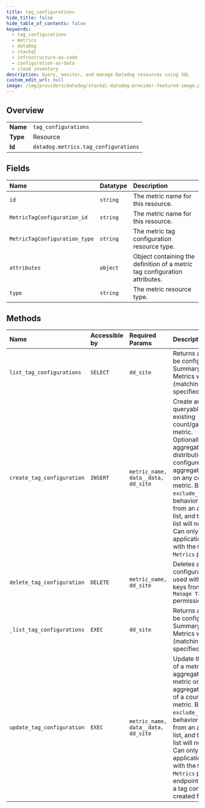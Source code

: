 ```yaml
---
title: tag_configurations
hide_title: false
hide_table_of_contents: false
keywords:
  - tag_configurations
  - metrics
  - datadog    
  - stackql
  - infrastructure-as-code
  - configuration-as-data
  - cloud inventory
description: Query, monitor, and manage Datadog resources using SQL
custom_edit_url: null
image: /img/providers/datadog/stackql-datadog-provider-featured-image.png
---
```

  
    

## Overview
<table><tbody>
<tr><td><b>Name</b></td><td><code>tag_configurations</code></td></tr>
<tr><td><b>Type</b></td><td>Resource</td></tr>
<tr><td><b>Id</b></td><td><code>datadog.metrics.tag_configurations</code></td></tr>
</tbody></table>

## Fields
| Name | Datatype | Description |
|:-----|:---------|:------------|
| `id` | `string` | The metric name for this resource. |
| `MetricTagConfiguration_id` | `string` | The metric name for this resource. |
| `MetricTagConfiguration_type` | `string` | The metric tag configuration resource type. |
| `attributes` | `object` | Object containing the definition of a metric tag configuration attributes. |
| `type` | `string` | The metric resource type. |
## Methods
| Name | Accessible by | Required Params | Description |
|:-----|:--------------|:----------------|:------------|
| `list_tag_configurations` | `SELECT` | `dd_site` | Returns all metrics that can be configured in the Metrics Summary page or with Metrics without Limits™ (matching additional filters if specified). |
| `create_tag_configuration` | `INSERT` | `metric_name, data__data, dd_site` | Create and define a list of queryable tag keys for an existing count/gauge/rate/distribution metric.<br />Optionally, include percentile aggregations on any distribution metric or configure custom aggregations<br />on any count, rate, or gauge metric. By setting `exclude_tags_mode` to true the behavior is changed<br />from an allow-list to a deny-list, and tags in the defined list will not be queryable.<br />Can only be used with application keys of users with the `Manage Tags for Metrics` permission. |
| `delete_tag_configuration` | `DELETE` | `metric_name, dd_site` | Deletes a metric's tag configuration. Can only be used with application<br />keys from users with the `Manage Tags for Metrics` permission. |
| `_list_tag_configurations` | `EXEC` | `dd_site` | Returns all metrics that can be configured in the Metrics Summary page or with Metrics without Limits™ (matching additional filters if specified). |
| `update_tag_configuration` | `EXEC` | `metric_name, data__data, dd_site` | Update the tag configuration of a metric or percentile aggregations of a distribution metric or custom aggregations<br />of a count, rate, or gauge metric. By setting `exclude_tags_mode` to true the behavior is changed<br />from an allow-list to a deny-list, and tags in the defined list will not be queryable.<br />Can only be used with application keys from users with the `Manage Tags for Metrics` permission. This endpoint requires<br />a tag configuration to be created first. |
